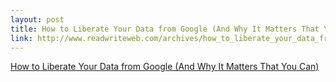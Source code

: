 ```yaml
--- 
layout: post
title: How to Liberate Your Data from Google (And Why It Matters That You Can)
link: http://www.readwriteweb.com/archives/how_to_liberate_your_data_from_google_and_why_it_m.php
---
```

<a href=
"http://www.readwriteweb.com/archives/how_to_liberate_your_data_from_google_and_why_it_m.php">
How to Liberate Your Data from Google (And Why It Matters That You
Can)</a><br>

